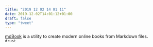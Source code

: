 ```yaml
---
title: "2019 12 02 14 01 11"
date: 2019-12-02T14:01:12+01:00
draft: false
type: "tweet"
---
```

[mdBook](https://crates.io/crates/mdbook) is a utility to create modern online books from Markdown files. `#rust`
